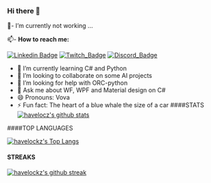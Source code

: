 <!--- [![profile](https://cr-ss-service.azurewebsites.net/api/ScreenShot?widget=summary&username=abel13)]()-->

### Hi there 👋

💼- I’m currently not working ... 
<!--<br/>
[![Accurate Badge](https://i.ytimg.com/vi/eLeFN2EkkB0/maxresdefault.jpg)](https://rawicz.com.ua/)
<br/>-->

📫- <b>How to reach me:</b> <br/>

[![Linkedin Badge](https://img.shields.io/badge/%20-LinkedIn-blue?style=for-the-badge&logo=linkedin)](https://www.linkedin.com/in/vovan-r-24505b11a/)
[![Twitch_Badge](https://img.shields.io/badge/-Twitch-ddd?style=for-the-badge&logo=twitch)](https://www.twitch.tv/antartick)
[![Discord_Badge](https://img.shields.io/badge/-Discord-333?style=for-the-badge&logo=discord)](https://discord.gg/cTvKBVDE8a)

<!--[![YouTube_Badge](https://img.shields.io/badge/-YouTube-red?style=for-the-badge&logo=youtube)](https://www.youtube.com/designcomwpf)-->

- 🌱 I’m currently learning C# and Python
- 👯 I’m looking to collaborate on some AI projects
- 🤔 I’m looking for help with ORC-python
- 💬 Ask me about WF, WPF and Material design on C#
- 😄 Pronouns: Vova
- ⚡ Fun fact: The heart of a blue whale the size of a car
####STATS
[![havelocz's github stats](https://github-readme-stats.vercel.app/api?username=havelockz&show_icons=true&theme=gotham)](https://github.com/havelockz/github-readme-stats)

####TOP LANGUAGES
 <!--[![stats](https://cr-skills-chart-widget.azurewebsites.net/api/api?username=havelockz)]()-->
 [![havelockz's Top Langs](https://github-readme-stats.vercel.app/api/top-langs/?username=havelockz&layout=compact&theme=tokyonight)](https://github.com/havelockz/github-readme-stats)

#### STREAKS
[![havelockz's github streak](https://github-readme-streak-stats.herokuapp.com/?user=havelockz&theme=blue-green)](https://github.com/havelockz#streaks)
<!--[![havelockz's wakatime stats](https://github-readme-stats.vercel.app/api/wakatime?username=havelockz)](https://github.com/havelockz/github-readme-stats)-->
